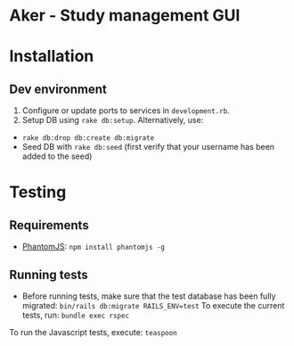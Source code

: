 # Aker - Study management GUI

# Installation
## Dev environment
1. Configure or update ports to services in `development.rb`.
2. Setup DB using `rake db:setup`. Alternatively, use:
  * `rake db:drop db:create db:migrate`
  * Seed DB with `rake db:seed` (first verify that your username has been added to the seed)

# Testing
## Requirements
* [PhantomJS](http://phantomjs.org/): `npm install phantomjs -g`

## Running tests
* Before running tests, make sure that the test database has been fully migrated: `bin/rails db:migrate RAILS_ENV=test`
To execute the current tests, run: `bundle exec rspec`

To run the Javascript tests, execute: `teaspoon`
